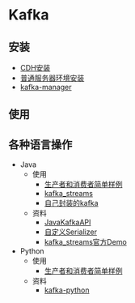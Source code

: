 # Kafka
## 安装
- [CDH安装](/Message/Kafka/Install/CDH.md)
- [普通服务器环境安装](/Message/Kafka/Install/Normal.md)
- [kafka-manager](/Message/Kafka/Install/KafkaManager.md)
## 使用

## 各种语言操作
- Java
    - 使用
        - [生产者和消费者简单样例](/Message/Kafka/Language/Java/ProducerAndConsumerDemo.md)
        - [kafka_streams](/Message/Kafka/Language/Java/KafkaStreams.md)
        - [自己封装的kafka](https://github.com/GuoZhenghao/kafka-package)
    - 资料
        - [JavaKafkaAPI](http://kafka.apache.org/10/javadoc/index.html?org/apache/kafka)
        - [自定义Serializer](http://blog.csdn.net/u012737182/article/details/54135533)
        - [kafka_streams官方Demo](https://github.com/confluentinc/kafka-streams-examples)
- Python
    - 使用
        - [生产者和消费者简单样例](/Message/Kafka/Language/Python/ProducerAndConsumerDemo.md)
    - 资料
        - [kafka-python](https://github.com/dpkp/kafka-python)